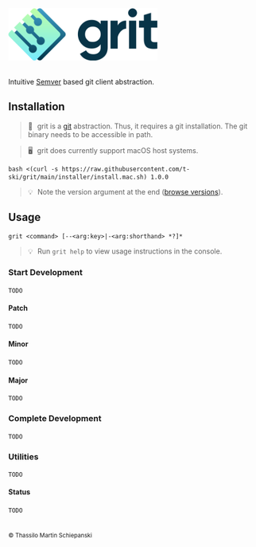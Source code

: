 <a href="https://github.com/t-ski/grit">
  <img src="./readme/grit-logo.svg" width="300">
</a><br><br>

Intuitive [Semver](https://semver.org) based git client abstraction.

## Installation

> 🔶 &hairsp; grit is a [git](https://git-scm.com/) abstraction. Thus, it requires a git installation. The git binary needs to be accessible in path.

> 🖥️ &hairsp; grit does currently support macOS host systems.

``` console
bash <(curl -s https://raw.githubusercontent.com/t-ski/grit/main/installer/install.mac.sh) 1.0.0
```
> 💡 &hairsp; Note the version argument at the end ([browse versions](https://github.com/t-ski/grit/releases)).

## Usage

```
grit <command> [--<arg:key>|-<arg:shorthand> *?]*
```

> 💡 &hairsp; Run `grit help` to view usage instructions in the console.

### Start Development

`TODO`

#### Patch

`TODO`

#### Minor

`TODO`

#### Major

`TODO`

### Complete Development

`TODO`

### Utilities

`TODO`

#### Status

`TODO`

##

<sub>&copy; Thassilo Martin Schiepanski</sub>